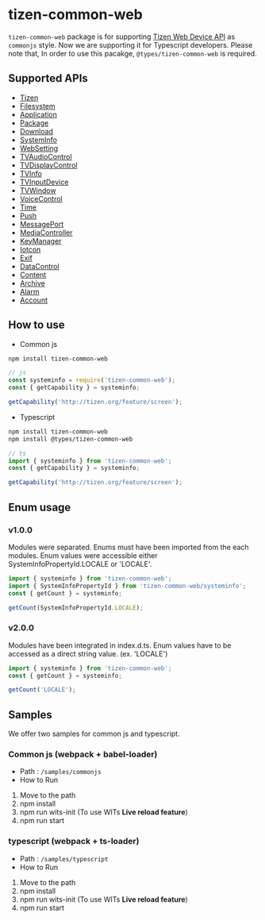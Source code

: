 # tizen-common-web

`tizen-common-web` package is for supporting [Tizen Web Device API](https://developer.samsung.com/smarttv/develop/api-references/tizen-web-device-api-references.html) as `commonjs` style.
Now we are supporting it for Typescript developers.
Please note that, In order to use this pacakge, `@types/tizen-common-web` is required.

## Supported APIs

-   [Tizen](https://developer.samsung.com/smarttv/develop/api-references/tizen-web-device-api-references/tizen-api.html)
-   [Filesystem](https://developer.samsung.com/smarttv/develop/api-references/tizen-web-device-api-references/filesystem-api.html)
-   [Application](https://developer.samsung.com/smarttv/develop/api-references/tizen-web-device-api-references/application-api.html)
-   [Package](https://developer.samsung.com/smarttv/develop/api-references/tizen-web-device-api-references/package-api.html)
-   [Download](https://developer.samsung.com/smarttv/develop/api-references/tizen-web-device-api-references/download-api.html)
-   [SystemInfo](https://developer.samsung.com/smarttv/develop/api-references/tizen-web-device-api-references/systeminfo-api.html)
-   [WebSetting](https://developer.samsung.com/smarttv/develop/api-references/tizen-web-device-api-references/websetting-api.html)
-   [TVAudioControl](https://developer.samsung.com/smarttv/develop/api-references/tizen-web-device-api-references/tvaudiocontrol-api.html)
-   [TVDisplayControl](https://developer.samsung.com/smarttv/develop/api-references/tizen-web-device-api-references/tvdisplaycontrol-api.html)
-   [TVInfo](https://developer.samsung.com/smarttv/develop/api-references/tizen-web-device-api-references/tvinfo-api.html)
-   [TVInputDevice](https://developer.samsung.com/smarttv/develop/api-references/tizen-web-device-api-references/tvinputdevice-api.html)
-   [TVWindow](https://developer.samsung.com/smarttv/develop/api-references/tizen-web-device-api-references/tvwindow-api.html)
-   [VoiceControl](https://docs.tizen.org/application/web/api/6.0/device_api/mobile/tizen/voicecontrol.html)
-   [Time](https://docs.tizen.org/application/web/api/6.0/device_api/mobile/tizen/time.html)
-   [Push](https://docs.tizen.org/application/web/api/6.0/device_api/mobile/tizen/push.html)
-   [MessagePort](https://docs.tizen.org/application/web/api/6.0/device_api/mobile/tizen/messageport.html)
-   [MediaController](https://docs.tizen.org/application/web/api/6.0/device_api/mobile/tizen/mediacontroller.html)
-   [KeyManager](https://docs.tizen.org/application/web/api/6.0/device_api/mobile/tizen/keymanager.html)
-   [Iotcon](https://docs.tizen.org/application/web/api/6.0/device_api/mobile/tizen/iotcon.html)
-   [Exif](https://docs.tizen.org/application/web/api/6.0/device_api/mobile/tizen/exif.html)
-   [DataControl](https://docs.tizen.org/application/web/api/6.0/device_api/mobile/tizen/datacontrol.html)
-   [Content](https://docs.tizen.org/application/web/api/6.0/device_api/mobile/tizen/content.html)
-   [Archive](https://docs.tizen.org/application/web/api/6.0/device_api/mobile/tizen/archive.html)
-   [Alarm](https://docs.tizen.org/application/web/api/6.0/device_api/mobile/tizen/alarm.html)
-   [Account](https://docs.tizen.org/application/web/api/6.0/device_api/mobile/tizen/account.html)

## How to use

-   Common js

```sh
npm install tizen-common-web
```

```js
// js
const systeminfo = require('tizen-common-web');
const { getCapability } = systeminfo;

getCapability('http://tizen.org/feature/screen');
```

-   Typescript

```sh
npm install tizen-common-web
npm install @types/tizen-common-web
```

```ts
// ts
import { systeminfo } from 'tizen-common-web';
const { getCapability } = systeminfo;

getCapability('http://tizen.org/feature/screen');
```

## Enum usage

### v1.0.0

Modules were separated. Enums must have been imported from the each modules. Enum values were accessible either SystemInfoPropertyId.LOCALE or 'LOCALE'.

```ts
import { systeminfo } from 'tizen-common-web';
import { SystemInfoPropertyId } from 'tizen-common-web/systeminfo';
const { getCount } = systeminfo;

getCount(SystemInfoPropertyId.LOCALE);
```

### v2.0.0

Modules have been integrated in index.d.ts. Enum values have to be accessed as a direct string value. (ex. 'LOCALE')

```ts
import { systeminfo } from 'tizen-common-web';
const { getCount } = systeminfo;

getCount('LOCALE');
```

## Samples

We offer two samples for common js and typescript.

### Common js (webpack + babel-loader)

-   Path : `/samples/commonjs`
-   How to Run

1. Move to the path
2. npm install
3. npm run wits-init (To use WITs **Live reload feature**)
4. npm run start

### typescript (webpack + ts-loader)

-   Path : `/samples/typescript`
-   How to Run

1. Move to the path
2. npm install
3. npm run wits-init (To use WITs **Live reload feature**)
4. npm run start
